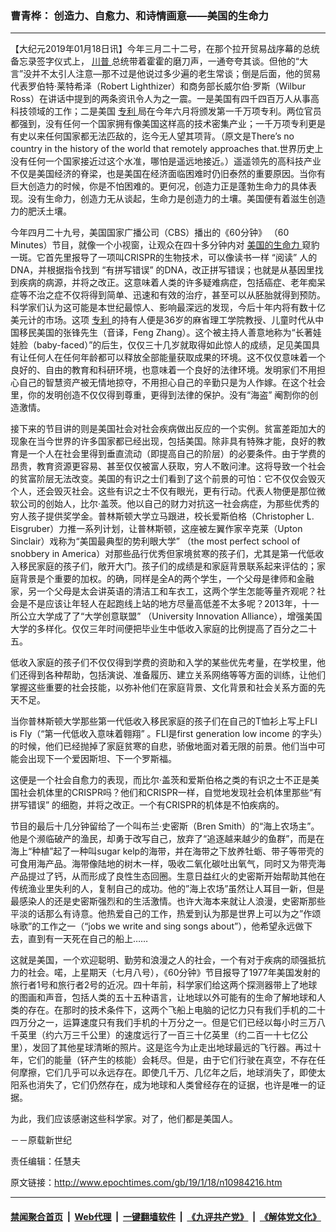 ### 曹青桦： 创造力、自愈力、和诗情画意——美国的生命力
------------------------

<p>
 【大纪元2019年01月18日讯】今年三月二十二号，在那个拉开贸易战序幕的总统备忘录签字仪式上，
 <a href="http://www.epochtimes.com/gb/tag/%E5%B7%9D%E6%99%AE.html">
  川普
 </a>
 总统带着霍霍的磨刀声，一通夸夸其谈。但他的“大言”没并不太引人注意—那不过是他说过多少遍的老生常谈；倒是后面，他的贸易代表罗伯特·莱特希泽（Robert Lighthizer）和商务部长威尔伯·罗斯（Wilbur Ross）在讲话中提到的两条资讯令人为之一震。一是美国有四千四百万人从事高科技领域的工作；二是美国
 <a href="http://www.epochtimes.com/gb/tag/%E4%B8%93%E5%88%A9.html">
  专利
 </a>
 局在今年六月将颁发第一千万项专利。两位官员都强到，没有任何一个国家拥有像美国这样高的技术密集产业；一千万项专利更是有史以来任何国家都无法匹敌的，迄今无人望其项背。（原文是There’s no country in the history of the world that remotely approaches that.世界历史上没有任何一个国家接近过这个水准，哪怕是遥远地接近。）遥遥领先的高科技产业不仅是美国经济的脊梁，也是美国在经济面临困难时仍旧泰然的重要原因。当你有巨大创造力的时候，你是不怕困难的。更何况，创造力正是蓬勃生命力的具体表现。没有生命力，创造力无从谈起，生命力是创造力的土壤。美国便有着滋生创造力的肥沃土壤。
</p>
<p>
 今年四月二十九号，美国国家广播公司（CBS）播出的《60分钟》 （60 Minutes）节目，就像一个小视窗，让观众在四十多分钟内对
 <a href="http://www.epochtimes.com/gb/tag/%E7%BE%8E%E5%9B%BD%E7%9A%84%E7%94%9F%E5%91%BD%E5%8A%9B.html">
  美国的生命力
 </a>
 窥豹一斑。它首先里报导了一项叫CRISPR的生物技术，可以像读书一样 “阅读” 人的DNA，并根据指令找到 “有拼写错误” 的DNA，改正拼写错误；也就是从基因里找到疾病的病源，并将之改正。这意味着人类的许多疑难病症，包括癌症、老年痴呆症等不治之症不仅将得到简单、迅速和有效的治疗，甚至可以从胚胎就得到预防。科学家们认为这可能是本世纪最惊人、影响最深远的发现，今后十年内将有数十亿美元计的市场。这项
 <a href="http://www.epochtimes.com/gb/tag/%E4%B8%93%E5%88%A9.html">
  专利
 </a>
 的持有人便是36岁的麻省理工学院教授、儿童时代从中国移民美国的张锋先生（音译，Feng Zhang）。这个被主持人善意地称为“长著娃娃脸（baby-faced）”的后生，仅仅三十几岁就取得如此惊人的成绩，足见美国具有让任何人在任何年龄都可以释放全部能量获取成果的环境。这不仅仅意味着一个良好的、自由的教育和科研环境，也意味着一个良好的法律环境。发明家们不用担心自己的智慧资产被无情地掠夺，不用担心自己的辛勤只是为人作嫁。在这个社会里，你的发明创造不仅仅得到尊重，更得到法律的保护。没有“海盗” 阉割你的创造激情。
</p>
<p>
 接下来的节目讲的则是美国社会对社会疾病做出反应的一个实例。贫富差距加大的现象在当今世界的许多国家都已经出现，包括美国。除非具有特殊才能，良好的教育是一个人在社会里得到垂直流动（即提高自己的阶层）的必要条件。由于学费的昂贵，教育资源更容易、甚至仅仅被富人获取，穷人不敢问津。这将导致一个社会的贫富阶层无法改变。美国的有识之士们看到了这个前景的可怕：它不仅仅会毁灭个人，还会毁灭社会。这些有识之士不仅有眼光，更有行动。代表人物便是那位微软公司的创始人，比尔·盖茨。他以自己的财力对抗这一社会病症，为那些优秀的穷人孩子提供奖学金。普林斯顿大学立马跟进，校长爱斯伯格（Christopher L. Eisgruber）力推一系列计划，让普林斯顿，这座被左翼作家辛克莱（Upton Sinclair）戏称为“美国最典型的势利眼大学” （the most perfect school of snobbery in America）对那些品行优秀但家境贫寒的孩子们，尤其是第一代低收入移民家庭的孩子们，敞开大门。孩子们的成绩是和家庭背景联系起来评估的；家庭背景是个重要的加权。的确，同样是全A的两个学生，一个父母是律师和金融家，另一个父母是太会讲英语的清洁工和车衣工，这两个学生怎能等量齐观呢？社会是不是应该让年轻人在起跑线上站的地方尽量高低差不太多呢？2013年，十一所公立大学成了了“大学创意联盟” （University Innovation Alliance），增强美国大学的多样化。仅仅三年时间便把毕业生中低收入家庭的比例提高了百分之二十五。
</p>
<p>
 低收入家庭的孩子们不仅仅得到学费的资助和入学的某些优先考量，在学校里，他们还得到各种帮助，包括演说、准备履历、建立关系网络等等方面的训练，让他们掌握这些重要的社会技能，以弥补他们在家庭背景、文化背景和社会关系方面的先天不足。
</p>
<p>
 当你普林斯顿大学那些第一代低收入移民家庭的孩子们在自己的T恤衫上写上FLI is Fly（“第一代低收入意味着翱翔” 。FLI是first generation low income 的字头）的时候，他们已经抛掉了家庭贫寒的自悲，骄傲地面对着无限的前景。他们当中可能会出现下一个爱因斯坦、下一个罗斯福。
</p>
<p>
 这便是一个社会自愈力的表现，而比尔·盖茨和爱斯伯格之类的有识之士不正是美国社会机体里的CRISPR吗？他们和CRISPR一样，自觉地发现社会机体里那些“有拼写错误” 的细胞，并将之改正。一个有CRISPR的机体是不怕疾病的。
</p>
<p>
 节目的最后十几分钟留给了一个叫布兰·史密斯（Bren Smith）的“海上农场主”。他是个濒临破产的渔民，却勇于改写自己，放弃了“追逐越来越少的鱼群”，而是在海上“种植”起了一种叫sugar kelp的海带，并在海带之下放养牡蛎、带子等带壳的可食用海产品。海带像陆地的树木一样，吸收二氧化碳吐出氧气，同时又为带壳海产品提过了钙，从而形成了良性生态回圈。生意日益红火的史密斯开始帮助其他在传统渔业里失利的人，复制自己的成功。他的”海上农场”虽然让人耳目一新，但是最感染人的还是史密斯强烈和的生活激情。也许大海本来就让人浪漫，史密斯那些平淡的话那么有诗意。他热爱自己的工作，热爱到认为那是世界上可以为之”作颂咏歌”的工作之一（“jobs we write and sing songs about”），他希望永远做下去，直到有一天死在自己的船上……
</p>
<p>
 这就是美国，一个欢迎聪明、勤劳和浪漫之人的社会，一个有对于疾病的顽强抵抗力的社会。喏，上星期天（七月八号），《60分钟》节目报导了1977年美国发射的旅行者1号和旅行者2号的近况。四十年前，科学家们给这两个探测器带上了地球的图画和声音，包括人类的五十五种语言，让地球以外可能有的生命了解地球和人类的存在。在那时的技术条件下，这两个飞船上电脑的记忆力只有我们手机的二十四万分之一，运算速度只有我们手机的十万分之一。但是它们已经以每小时三万八千英里（约六万三千公里）的速度远行了一百三十亿英里（约二百一十七亿公里），发回了其他星球清晰的照片。这是迄今为止走出地球最远的飞行器。再过十年，它们的能量（钚产生的核能）会耗尽。但是，由于它们行驶在真空，不存在任何摩擦，它们几乎可以永远存在。即使几千万、几亿年之后，地球消失了，即使太阳系也消失了，它们仍然存在，成为地球和人类曾经存在的证据，也许是唯一的证据。
</p>
<p>
 为此，我们应该感谢这些科学家。对了，他们都是美国人。
</p>
<p>
 －－原载新世纪
</p>
<p>
 责任编辑：任慧夫
</p>

原文链接：http://www.epochtimes.com/gb/19/1/18/n10984216.htm


------------------------
#### [禁闻聚合首页](https://github.com/gfw-breaker/banned-news/blob/master/README.md) &nbsp;|&nbsp; [Web代理](https://github.com/gfw-breaker/open-proxy/blob/master/README.md) &nbsp;|&nbsp; [一键翻墙软件](https://github.com/gfw-breaker/nogfw/blob/master/README.md) &nbsp;|&nbsp; [《九评共产党》](https://github.com/gfw-breaker/9ping.md/blob/master/README.md#九评之一评共产党是什么) &nbsp;|&nbsp; [《解体党文化》](https://github.com/gfw-breaker/jtdwh.md/blob/master/README.md#绪论)